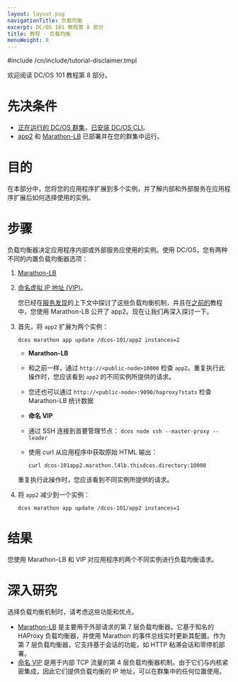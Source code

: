 ```yaml
---
layout: layout.pug
navigationTitle: 负载均衡
excerpt: DC/OS 101 教程第 8 部分
title: 教程 - 负载均衡
menuWeight: 8
---
```


#include /cn/include/tutorial-disclaimer.tmpl



欢迎阅读 DC/OS 101 教程第 8 部分。


# 先决条件
* [正在运行的 DC/OS 群集](/mesosphere/dcos/cn/1.12/tutorials/dcos-101/cli/)，[已安装 DC/OS CLI](/mesosphere/dcos/cn/1.12/cli/install/)。
* [app2](/mesosphere/dcos/cn/1.12/tutorials/dcos-101/app2/) 和 [Marathon-LB](/mesosphere/dcos/services/marathon-lb/) 已部署并在您的群集中运行。

# 目的
在本部分中，您将您的应用程序扩展到多个实例，并了解内部和外部服务在应用程序扩展后如何选择使用的实例。

# 步骤
负载均衡器决定应用程序内部或外部服务应使用的实例。使用 DC/OS，您有两种不同的内置负载均衡器选项：

1. [Marathon-LB](/mesosphere/dcos/services/marathon-lb/)
1. [命名虚拟 IP 地址 (VIP)](/mesosphere/dcos/cn/1.12/networking/load-balancing-vips/)。

    您已经在[服务发现](/mesosphere/dcos/cn/1.12/tutorials/dcos-101/service-discovery/)的上下文中探讨了这些负载均衡机制，并且在[之前的](/mesosphere/dcos/cn/1.12/tutorials/dcos-101/marathon-lb/)教程中，您使用 Marathon-LB 公开了 app2。现在让我们再深入探讨一下。
1. 首先，将 `app2` 扩展为两个实例：

    ```
    dcos marathon app update /dcos-101/app2 instances=2
    ```
    * **Marathon-LB**
    * 和之前一样，通过 `http://<public-node>10000` 检查 `app2`。重复执行此操作时，您应该看到 `app2` 的不同实例所提供的请求。
    * 您还也可以通过 `http://<public-node>:9090/haproxy?stats` 检查 Marathon-LB 统计数据
    * **命名 VIP**
    * 通过 SSH 连接到首要管理节点：
            ```
            dcos node ssh --master-proxy --leader
            ```
    * 使用 curl 从应用程序中获取原始 HTML 输出：

        ```
        curl dcos-101app2.marathon.l4lb.thisdcos.directory:10000
        ```

    重复执行此操作时，您应该看到不同实例所提供的请求。
2. 将 `app2` 减少到一个实例：

    ```
    dcos marathon app update /dcos-101/app2 instances=1
    ```

# 结果
您使用 Marathon-LB 和 VIP 对应用程序的两个不同实例进行负载均衡请求。

# 深入研究
选择负载均衡机制时，请考虑这些功能和优点。

 * [Marathon-LB](/mesosphere/dcos/services/marathon-lb/) 是主要用于外部请求的第 7 层负载均衡器。它基于知名的 HAProxy 负载均衡器，并使用 Marathon 的事件总线实时更新其配置。作为第 7 层负载均衡器，它支持基于会话的功能，如 HTTP 粘滞会话和零停机部署。
 * [命名 VIP](/mesosphere/dcos/cn/1.12/networking/load-balancing-vips/) 是用于内部 TCP 流量的第 4 层负载均衡器机制。由于它们与内核紧密集成，因此它们提供负载均衡的 IP 地址，可以在群集中的任何位置使用。
